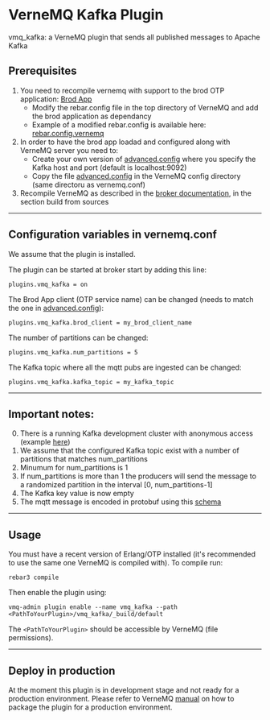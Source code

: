 # VerneMQ Kafka Plugin

vmq_kafka: a VerneMQ plugin that sends all published messages to Apache Kafka

## Prerequisites

1. You need to recompile vernemq with support to the brod OTP application: [Brod App](https://github.com/klarna/brod)
    * Modify the rebar.config file in the top directory of VerneMQ and add the brod application as dependancy
    * Example of a modified rebar.config is available here: [rebar.config.vernemq](external/rebar.config.vernemq)
2. In order to have the brod app loadad and configured along with VerneMQ server you need to:
    * Create your own version of [advanced.config](external/advanced.config) where you specify the Kafka host and port (default is localhost:9092)
    * Copy the file [advanced.config](external/advanced.config) in the VerneMQ config directory (same directoru as vernemq.conf)
3. Recompile VerneMQ as described in the [broker documentation](https://vernemq.com/downloads/index.html), in the section build from sources
---

## Configuration variables in vernemq.conf

We assume that the plugin is installed.

The plugin can be started at broker start by adding this line:

    plugins.vmq_kafka = on

The Brod App client (OTP service name) can be changed (needs to match the one in [advanced.config](external/advanced.config)):

    plugins.vmq_kafka.brod_client = my_brod_client_name

The number of partitions can be changed:

    plugins.vmq_kafka.num_partitions = 5

The Kafka topic where all the mqtt pubs are ingested can be changed:

    plugins.vmq_kafka.kafka_topic = my_kafka_topic
---

## Important notes:

0. There is a running Kafka development cluster with anonymous access (example [here](./compose/docker-compose.yml)) 
1. We assume that the configured Kafka topic exist with a number of partitions that matches num_partitions
2. Minumum for num_partitions is 1
3. If num_partitions is more than 1 the producers will send the message to a randomized partition in the interval [0, num_partitions-1]
4. The Kafka key value is now empty
5. The mqtt message is encoded in protobuf using this [schema](./proto/kafka_proto.proto) 
---

## Usage

You must have a recent version of Erlang/OTP installed (it's recommended to use the
same one VerneMQ is compiled with). To compile run:

    rebar3 compile

Then enable the plugin using:

    vmq-admin plugin enable --name vmq_kafka --path <PathToYourPlugin>/vmq_kafka/_build/default

The ``<PathToYourPlugin>`` should be accessible by VerneMQ (file permissions).

---

## Deploy in production

At the moment this plugin is in development stage and not ready for a production environment.
Please refer to VerneMQ [manual](https://docs.vernemq.com/plugindevelopment/introduction) on how to package the plugin for a production environment.

## 